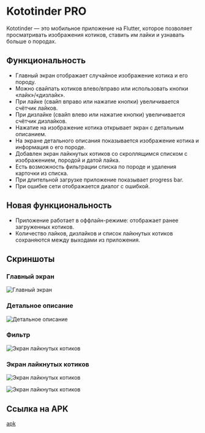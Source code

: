 # Kototinder PRO

Kototinder — это мобильное приложение на Flutter, которое позволяет просматривать изображения котиков, ставить им лайки и узнавать больше о породах.

## Функциональность 
- Главный экран отображает случайное изображение котика и его породу.
- Можно свайпать котиков влево/вправо или использовать кнопки «лайк»/«дизлайк».
- При лайке (свайп вправо или нажатие кнопки) увеличивается счётчик лайков.
- При дизлайке (свайп влево или нажатие кнопки) увеличивается счётчик дизлайков.
- Нажатие на изображение котика открывает экран с детальным описанием.
- На экране детального описания показывается изображение котика и информация о его породе.
- Добавлен экран лайкнутых котиков со скроллящимся списком с изображением, породой и датой лайка.
- Есть возможность фильтрации списка по породе и удаления карточки из списка.
- При длительной загрузке приложение показывает progress bar.
- При ошибке сети отображается диалог с ошибкой.
## Новая функциональность
- Приложение работает в оффлайн-режиме: отображает ранее загруженных котиков.
- Количество лайков, дизлайков и список лайкнутых котиков сохраняются между выходами из приложения.

## Скриншоты

### Главный экран

![Главный экран](screenshots/screenshot_main.jpg)
### Детальное описание

![Детальное описание](screenshots/screenshot_detail.jpg)

### Фильтр

![Экран лайкнутых котиков](screenshots/screenshot_filter.jpg)

### Экран лайкнутых котиков

![Экран лайкнутых котиков](screenshots/screenshot_liked_cats.jpg)

![Экран лайкнутых котиков](screenshots/screenshot_apply_filter.jpg)

## Сcылка на APK

[apk](apk/app-release.apk)